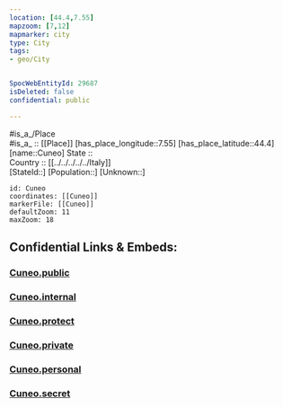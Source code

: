 ```yaml
---
location: [44.4,7.55] 
mapzoom: [7,12] 
mapmarker: city 
type: City
tags:
- geo/City


SpocWebEntityId: 29687
isDeleted: false
confidential: public

---
```

#is_a_/Place  
#is_a_ :: [[Place]] 
[has_place_longitude::7.55] 
[has_place_latitude::44.4] 
[name::Cuneo] 
State ::  
Country :: [[../../../../../Italy]]  
[StateId::] 
[Population::] 
[Unknown::] 


```leaflet
id: Cuneo
coordinates: [[Cuneo]] 
markerFile: [[Cuneo]] 
defaultZoom: 11 
maxZoom: 18
```


## Confidential Links & Embeds: 

### [Cuneo.public](/_public/\Earth\Continent\Europe\Europe~South\Italy\regions~Italy\Piedmont\Cuneo.Province\CityCuneo.public.md) 

### [Cuneo.internal](/_internal/\Earth\Continent\Europe\Europe~South\Italy\regions~Italy\Piedmont\Cuneo.Province\CityCuneo.internal.md) 

### [Cuneo.protect](/_protect/\Earth\Continent\Europe\Europe~South\Italy\regions~Italy\Piedmont\Cuneo.Province\CityCuneo.protect.md) 

### [Cuneo.private](/_private/\Earth\Continent\Europe\Europe~South\Italy\regions~Italy\Piedmont\Cuneo.Province\CityCuneo.private.md) 

### [Cuneo.personal](/_personal/\Earth\Continent\Europe\Europe~South\Italy\regions~Italy\Piedmont\Cuneo.Province\CityCuneo.personal.md) 

### [Cuneo.secret](/_secret/\Earth\Continent\Europe\Europe~South\Italy\regions~Italy\Piedmont\Cuneo.Province\CityCuneo.secret.md)

